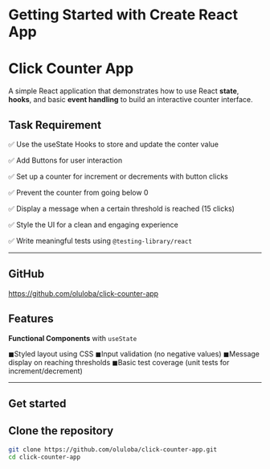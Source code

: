 # Getting Started with Create React App

# Click Counter App

A simple React application that demonstrates how to use React **state**, **hooks**, and basic **event handling** to build an interactive counter interface.

## Task Requirement


✅ Use the useState Hooks to store and update the conter value

✅ Add Buttons for user interaction

✅ Set up a counter for increment or decrements with button clicks

✅ Prevent the counter from going below 0

✅ Display a message when a certain threshold is reached (15 clicks)

✅ Style the UI for a clean and engaging experience

✅ Write meaningful tests using `@testing-library/react`

---

## GitHub

https://github.com/oluloba/click-counter-app

## Features

**Functional Components** with `useState`

◼Styled layout using CSS
◼Input validation (no negative values)
◼Message display on reaching thresholds
◼Basic test coverage (unit tests for increment/decrement)

---

## Get started 

## Clone the repository

```bash
git clone https://github.com/oluloba/click-counter-app.git
cd click-counter-app
